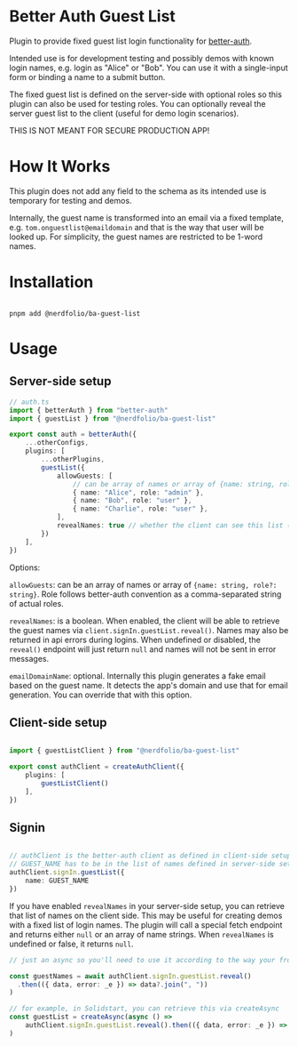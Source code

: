 # Better Auth Guest List

Plugin to provide fixed guest list login functionality for [better-auth](https://www.better-auth.com).

Intended use is for development testing and possibly demos with known login names, e.g. login as "Alice" or "Bob". You can use it with a single-input form or binding a name to a submit button.

The fixed guest list is defined on the server-side with optional roles so this plugin can also be used for testing roles.
You can optionally reveal the server guest list to the client (useful for demo login scenarios).

THIS IS NOT MEANT FOR SECURE PRODUCTION APP!

# How It Works

This plugin does not add any field to the schema as its intended use is temporary for testing and demos.

Internally, the guest name is transformed into an email via a fixed template, e.g. `tom.onguestlist@emaildomain` and that is the way that user will be looked up. For simplicity, the guest names are restricted to be 1-word names.


# Installation

```console

pnpm add @nerdfolio/ba-guest-list

```

# Usage

## Server-side setup

```typescript
// auth.ts
import { betterAuth } from "better-auth"
import { guestList } from "@nerdfolio/ba-guest-list"

export const auth = betterAuth({
	...otherConfigs,
	plugins: [
		...otherPlugins,
		guestList({
			allowGuests: [
				// can be array of names or array of {name: string, role?: comma-separated-string}
				{ name: "Alice", role: "admin" },
				{ name: "Bob", role: "user" },
				{ name: "Charlie", role: "user" },
			],
			revealNames: true // whether the client can see this list (useful for demos)
		})
	],
})

```

Options:

 `allowGuests`: can be an array of names or array of `{name: string, role?: string}`. Role follows better-auth convention as a comma-separated string of actual roles.

 `revealNames`: is a boolean. When enabled, the client will be able to retrieve the guest names via `client.signIn.guestList.reveal()`. Names may also be returned in api errors during logins. When undefined or disabled, the `reveal()` endpoint will just return `null` and names will not be sent in error messages.

 `emailDomainName`: optional. Internally this plugin generates a fake email based on the guest name. It detects the app's domain and use that for email generation. You can override that with this option.


## Client-side setup

```typescript

import { guestListClient } from "@nerdfolio/ba-guest-list"

export const authClient = createAuthClient({
	plugins: [
		guestListClient()
	],
})

```

## Signin

```typescript

// authClient is the better-auth client as defined in client-side setup
// GUEST_NAME has to be in the list of names defined in server-side setup, otherwise login will fail
authClient.signIn.guestList({
	name: GUEST_NAME
})
```

If you have enabled `revealNames` in your server-side setup, you can retrieve that list of names on the client side. This may be useful for creating demos with a fixed list of login names. The plugin will
call a special fetch endpoint and returns either `null` or an array of name strings. When `revealNames` is undefined or false, it returns `null`.

```typescript
// just an async so you'll need to use it according to the way your frontend framework andles async

const guestNames = await authClient.signIn.guestList.reveal()
  .then(({ data, error: _e }) => data?.join(", "))
)

// for example, in Solidstart, you can retrieve this via createAsync
const guestList = createAsync(async () =>
	authClient.signIn.guestList.reveal().then(({ data, error: _e }) => data?.join(", "))
)

```
